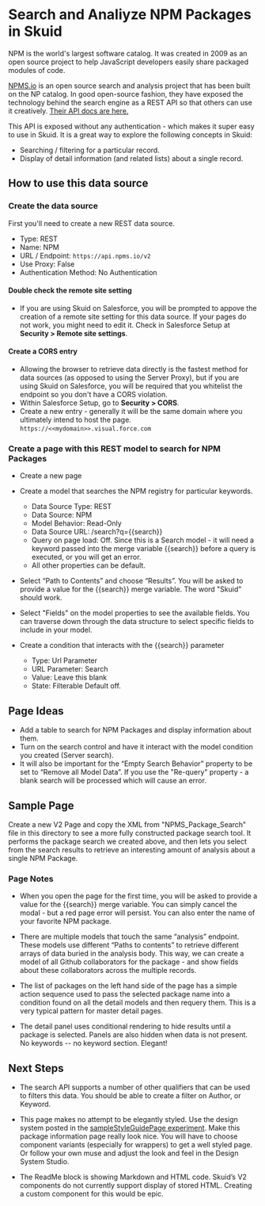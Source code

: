 # Search and Analiyze NPM Packages in Skuid
NPM is the world's largest software catalog. It was created in 2009 as an open source project to help JavaScript developers easily share packaged modules of code.

[NPMS.io](https://npms.io/) is an open source search and analysis project that has been built on the NP catalog. In good open-source fashion, they have exposed the technology behind the search engine as a REST API so that others can use it creatively. [Their API docs are here.](https://api-docs.npms.io/)

This API is exposed without any authentication - which makes it super easy to use in Skuid. It is a great way to explore the following concepts in Skuid:
- Searching / filtering for a particular record.
- Display of detail information (and related lists) about a single record.

## How to use this data source

### Create the data source

First you'll need to create a new REST data source. 
* Type: REST
* Name: NPM
* URL / Endpoint: ``https://api.npms.io/v2``
* Use Proxy: False
* Authentication Method: No Authentication


#### Double check the remote site setting

* If you are using Skuid on Salesforce, you will be prompted to appove the creation of a remote site setting for this data source. If your pages do not work, you might need to edit it.  Check in Salesforce Setup at **Security > Remote site settings**.   

#### Create a CORS entry

* Allowing the browser to retrieve data directly is the fastest method for data sources (as opposed to using the Server Proxy), but if you are using Skuid on Salesforce, you will be required that you whitelist the endpoint so you don't have a CORS violation.
* Within Salesforce Setup, go to **Security > CORS**.
* Create a new entry - generally it will be the same domain where you ultimately intend to host the page. ``https://<<mydomain>>.visual.force.com``

### Create a page with this REST model to search for NPM Packages

- Create a new page

- Create a model that searches the NPM registry for particular keywords. 
    - Data Source Type: REST
    - Data Source: NPM
    - Model Behavior: Read-Only
    - Data Source URL: /search?q={{search}}
    - Query on page load: Off. Since this is a Search model - it will need a keyword passed into the merge variable {{search}} before a query is executed, or you will get an error.
    - All other properties can be default. 

- Select “Path to Contents” and choose “Results”. You will be asked to provide a value for the {{search}} merge variable. The word "Skuid" should work.   

- Select "Fields" on the model properties to see the available fields. You can traverse down through the data structure to select specific fields to include in your model. 

- Create a condition that interacts with the {{search}} parameter 
    - Type: Url Parameter
    - URL Parameter: Search
    - Value: Leave this blank
    - State: Filterable Default off. 

## Page Ideas

- Add a table to search for NPM Packages and display information about them. 
- Turn on the search control and have it interact with the model condition you created (Server search). 
- It will also be important for the “Empty Search Behavior” property to be set to “Remove all Model Data”. If you use the "Re-query" property - a blank search will be processed which will cause an error.

## Sample Page

Create a new V2 Page and copy the XML from "NPMS_Package_Search" file in this directory to see a more fully constructed package search tool. It performs the package search we created above, and then lets you select from the search results to retrieve an interesting amount of analysis about a single NPM Package.

### Page Notes
- When you open the page for the first time, you will be asked to provide a value for the {{search}} merge variable. You can simply cancel the modal - but a red page error will persist. You can also enter the name of your favorite NPM package. 

- There are multiple models that touch the same “analysis” endpoint. These models use different “Paths to contents” to retrieve different arrays of data buried in the analysis body. This way, we can create a model of all Github collaborators for the package - and show fields about these collaborators across the multiple records.

- The list of packages on the left hand side of the page has a simple action sequence used to pass the selected package name into a condition found on all the detail models and then requery them.  This is a very typical pattern for master detail pages. 

- The detail panel uses conditional rendering to hide results until a package is selected.  Panels are also hidden when data is not present. No keywords -- no keyword section.  Elegant! 

## Next Steps

- The search API supports a number of other qualifiers that can be used to filters this data.  You should be able to create a filter on Author, or Keyword.

- This page makes no attempt to be elegantly styled.  Use the design system posted in the [sampleStyleGuidePage experiment](https://github.com/skuid/skuid-labs/tree/master/experiments/pages/sampleStyleGuidePage_). Make this package information page really look nice. You will have to choose component variants (especially for wrappers) to get a well styled page. Or follow your own muse and adjust the look and feel in the Design System Studio. 

- The ReadMe block is showing Markdown and HTML code.  Skuid’s V2 components do not currently support display of stored HTML.  Creating a custom component for this would be epic. 